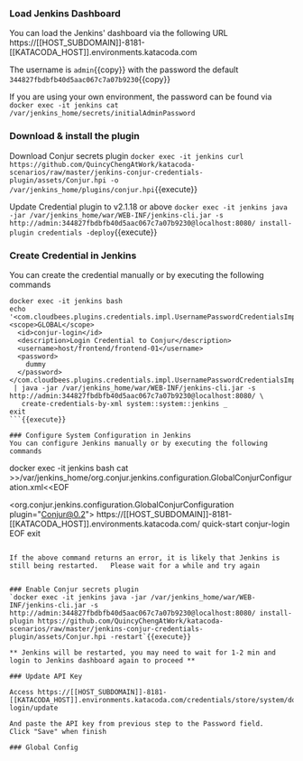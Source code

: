 ### Load Jenkins Dashboard
You can load the Jenkins' dashboard via the following URL https://[[HOST_SUBDOMAIN]]-8181-[[KATACODA_HOST]].environments.katacoda.com

The username is `admin`{{copy}} with the password the default `344827fbdbfb40d5aac067c7a07b9230`{{copy}}

If you are using your own environment, the password can be found via `docker exec -it jenkins cat /var/jenkins_home/secrets/initialAdminPassword`

### Download & install the plugin
Download Conjur secrets plugin
`docker exec -it jenkins curl https://github.com/QuincyChengAtWork/katacoda-scenarios/raw/master/jenkins-conjur-credentials-plugin/assets/Conjur.hpi -o /var/jenkins_home/plugins/conjur.hpi`{{execute}}

Update Credential plugin to v2.1.18 or above
`docker exec -it jenkins java -jar /var/jenkins_home/war/WEB-INF/jenkins-cli.jar -s http://admin:344827fbdbfb40d5aac067c7a07b9230@localhost:8080/ install-plugin credentials -deploy`{{execute}}

### Create Credential in Jenkins
You can create the credential manually or by executing the following commands

```
docker exec -it jenkins bash
echo '<com.cloudbees.plugins.credentials.impl.UsernamePasswordCredentialsImpl>                                      
<scope>GLOBAL</scope>
  <id>conjur-login</id>
  <description>Login Credential to Conjur</description>
  <username>host/frontend/frontend-01</username>
  <password>
    dummy
  </password>                                                                                                            
</com.cloudbees.plugins.credentials.impl.UsernamePasswordCredentialsImpl>'\
 | java -jar /var/jenkins_home/war/WEB-INF/jenkins-cli.jar -s http://admin:344827fbdbfb40d5aac067c7a07b9230@localhost:8080/ \
   create-credentials-by-xml system::system::jenkins _
exit
```{{execute}}

### Configure System Configuration in Jenkins
You can configure Jenkins manually or by executing the following commands

```
docker exec -it jenkins bash
cat >>/var/jenkins_home/org.conjur.jenkins.configuration.GlobalConjurConfiguration.xml<<EOF
<?xml version='1.1' encoding='UTF-8'?>
<org.conjur.jenkins.configuration.GlobalConjurConfiguration plugin="Conjur@0.2">
  <conjurConfiguration>
    <applianceURL>https://[[HOST_SUBDOMAIN]]-8181-[[KATACODA_HOST]].environments.katacoda.com/</applianceURL>
    <account>quick-start</account>
    <credentialID>conjur-login</credentialID>
    <certificateCredentialID></certificateCredentialID>
  </conjurConfiguration>
EOF
exit
```{{execute}}

If the above command returns an error, it is likely that Jenkins is still being restarted.   Please wait for a while and try again


### Enable Conjur secrets plugin
`docker exec -it jenkins java -jar /var/jenkins_home/war/WEB-INF/jenkins-cli.jar -s http://admin:344827fbdbfb40d5aac067c7a07b9230@localhost:8080/ install-plugin https://github.com/QuincyChengAtWork/katacoda-scenarios/raw/master/jenkins-conjur-credentials-plugin/assets/Conjur.hpi -restart`{{execute}}

** Jenkins will be restarted, you may need to wait for 1-2 min and login to Jenkins dashboard again to proceed **

### Update API Key

Access https://[[HOST_SUBDOMAIN]]-8181-[[KATACODA_HOST]].environments.katacoda.com/credentials/store/system/domain/_/credential/conjur-login/update

And paste the API key from previous step to the Password field.   Click "Save" when finish

### Global Config
